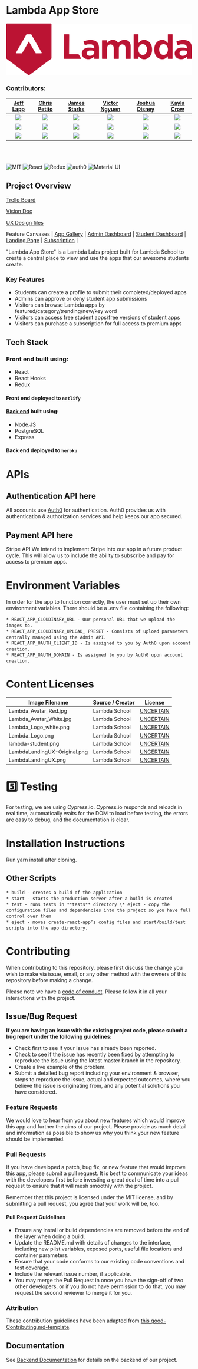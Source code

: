 # Lambda App Store

<div align="center"><img src="./src/assets/Lambda_Logo.png" alt="logo"></div>

### Contributors:

|                                                      [Jeff Lapp](https://github.com/lappjeff)                                                      |                                                      [Chris Petito](https://github.com/chrispetito)                                                       |                                                     [James Starks](https://github.com/Shadowborn)                                                      |                                                    [Victor Ngyuen](https://github.com/victor082)                                                     |                                                      [Joshua Disney](https://github.com/Joshua-Disney)                                                       |                                                        [Kayla Crow](https://github.com/blackmacaroon)                                                        |
| :------------------------------------------------------------------------------------------------------------------------------------------------: | :-------------------------------------------------------------------------------------------------------------------------------------------------------: | :----------------------------------------------------------------------------------------------------------------------------------------------------: | :--------------------------------------------------------------------------------------------------------------------------------------------------: | :----------------------------------------------------------------------------------------------------------------------------------------------------------: | :----------------------------------------------------------------------------------------------------------------------------------------------------------: |
| [<img src="https://github.com/lappjeff.png" width= "100" height="auto" style="object-fit:cover; overflow:hidden;" />](https://github.com/lappjeff) | [<img src="https://github.com/chrispetito.png" width= "100" height="auto" style="object-fit:cover; overflow:hidden;"  />](https://github.com/chrispetito) | [<img src="https://github.com/Shadowborn.png" width= "100" height="auto" style="object-fit:cover; overflow:hidden;" />](https://github.com/Shadowborn) | [<img src="https://github.com/victor082.png" width= "100" height="auto" style="object-fit:cover; overflow:hidden;" />](https://github.com/victor082) | [<img src="https://github.com/Joshua-Disney.png" width= "100" height="auto" style="object-fit:cover; overflow:hidden;" />](https://github.com/Joshua-Disney) | [<img src="https://github.com/blackmacaroon.png" width= "100" height="auto" style="object-fit:cover; overflow:hidden;" />](https://github.com/blackmacaroon) |
|                               [<img src="https://github.com/favicon.ico" width="15"> ](https://github.com/lappjeff)                                |                                 [<img src="https://github.com/favicon.ico" width="15"> ](https://github.com/chrispetito)                                  |                                [<img src="https://github.com/favicon.ico" width="15"> ](https://github.com/Shadowborn)                                 |                                [<img src="https://github.com/favicon.ico" width="15"> ](https://github.com/victor082)                                |                                  [<img src="https://github.com/favicon.ico" width="15"> ](https://github.com/Joshua-Disney)                                  |                                  [<img src="https://github.com/favicon.ico" width="15"> ](https://github.com/blackmacaroon)                                  |
|      [ <img src="https://static.licdn.com/sc/h/al2o9zrvru7aqj8e1x2rzsrca" width="15"> ](https://www.linkedin.com/in/jeffrey-lapp-622298181/)       |          [ <img src="https://static.licdn.com/sc/h/al2o9zrvru7aqj8e1x2rzsrca" width="15"> ](https://www.linkedin.com/in/chris-petito-349499184/)          |         [ <img src="https://static.licdn.com/sc/h/al2o9zrvru7aqj8e1x2rzsrca" width="15"> ](https://www.linkedin.com/in/james-starks-2547b392/)         |       [ <img src="https://static.licdn.com/sc/h/al2o9zrvru7aqj8e1x2rzsrca" width="15"> ](https://www.linkedin.com/in/victor-nguyen-bb5898177/)       |           [ <img src="https://static.licdn.com/sc/h/al2o9zrvru7aqj8e1x2rzsrca" width="15"> ](https://www.linkedin.com/in/joshua-disney-553325176/)           |                 [ <img src="https://static.licdn.com/sc/h/al2o9zrvru7aqj8e1x2rzsrca" width="15"> ](https://www.linkedin.com/in/kayla-crow/)                  |

<br>
<br>

![MIT](https://img.shields.io/badge/License-MIT-brightgreen.svg)
![React](https://img.shields.io/badge/React-v16.8.6-blue.svg)
![Redux](https://img.shields.io/badge/Redux-v4.0.4-orange.svg)
![auth0](https://img.shields.io/badge/auth0-v1.1.0-red.svg)
![Material UI](https://img.shields.io/badge/MaterialUI/core-v4.2.1-blueviolet.svg)

## Project Overview

[Trello Board](https://trello.com/b/8ek8Dqxo/labs-14-lambda-app-store)

[Vision Doc](https://www.notion.so/Lambda-App-Store-0a5cde7e511446e6af5f66dcd3d96579)

[UX Design files](https://docs.google.com/presentation/d/1upSlMfvh0DpfZR6eyFzHYUU6q_TCFpPPNxIYr8qJbzU/edit?usp=sharing)

Feature Canvases | 
[App Gallery](https://www.notion.so/App-Gallery-Feature-Canvas-7a6638a26940490f908506fee1c35fdf) | 
[Admin Dashboard](https://www.notion.so/Admin-Dashboard-Feature-Canvas-1d7dff49af804a8783f47aa8f0ec4418) | 
[Student Dashboard](https://www.notion.so/Student-Dashboard-Feature-Canvas-82a2b9b67be0472ea85786873b7f9b97) | 
[Landing Page](https://www.notion.so/The-Landing-Page-Feature-Canvas-3f33be139cf94a799ba4440cccc4341e) | 
[Subscription](https://www.notion.so/The-Subscription-Feature-Canvas-1d7bb594fade4606a3de09abbdf31ed6) | 

"Lambda App Store" is a Lambda Labs project built for Lambda School to create a central place to view and use the apps that our awesome students create.

### Key Features

- Students can create a profile to submit their completed/deployed apps
- Admins can approve or deny student app submissions
- Visitors can browse Lambda apps by featured/category/trending/new/key word
- Visitors can access free student apps/free versions of student apps
- Visitors can purchase a subscription for full access to premium apps

## Tech Stack

### Front end built using:

- React
- React Hooks
- Redux

#### Front end deployed to `netlify`

#### [Back end](https://github.com/labs14-lambda-app-store/be2) built using:

- Node.JS
- PostgreSQL
- Express

#### Back end deployed to `heroku`

# APIs

## Authentication API here

All accounts use [Auth0](https://auth0.com) for authentication.
Auth0 provides us with authentication & authorization services and help keeps our app secured.

## Payment API here

Stripe API
We intend to implement Stripe into our app in a future product cycle. This will allow us to include the ability to subscribe and pay for access to premium apps.

# Environment Variables

In order for the app to function correctly, the user must set up their own environment variables. There should be a .env file containing the following:

    * REACT_APP_CLOUDINARY_URL - Our personal URL that we upload the images to.
    * REACT_APP_CLOUDINARY_UPLOAD_ PRESET - Consists of upload parameters centrally managed using the Admin API.
    * REACT_APP_OAUTH_CLIENT_ID - Is assigned to you by Auth0 upon account creation.
    * REACT_APP_OAUTH_DOMAIN - Is assigned to you by Auth0 upon account creation.

# Content Licenses

| Image Filename               | Source / Creator | License          |
| ---------------------------- | ---------------- | ---------------- |
| Lambda_Avatar_Red.jpg        | Lambda School    | [UNCERTAIN](url) |
| Lambda_Avatar_White.jpg      | Lambda School    | [UNCERTAIN](url) |
| Lambda_Logo_white.png        | Lambda School    | [UNCERTAIN](url) |
| Lambda_Logo.png              | Lambda School    | [UNCERTAIN](url) |
| lambda-student.png           | Lambda School    | [UNCERTAIN](url) |
| LambdaLandingUX-Original.png | Lambda School    | [UNCERTAIN](url) |
| LambdaLandingUX.png          | Lambda School    | [UNCERTAIN](url) |

# 5️⃣ Testing

For testing, we are using Cypress.io. Cypress.io responds and reloads in real time, automatically waits for the DOM to load before testing, the errors are easy to debug, and the documentation is clear.

# Installation Instructions

Run yarn install after cloning.

## Other Scripts

    * build - creates a build of the application
    * start - starts the production server after a build is created
    * test - runs tests in **tests** directory \* eject - copy the configuration files and dependencies into the project so you have full control over them
    * eject - moves create-react-app’s config files and start/build/test scripts into the app directory.

# Contributing

When contributing to this repository, please first discuss the change you wish to make via issue, email, or any other method with the owners of this repository before making a change.

Please note we have a [code of conduct](./CODE_OF_CONDUCT.md). Please follow it in all your interactions with the project.

## Issue/Bug Request

**If you are having an issue with the existing project code, please submit a bug report under the following guidelines:**

- Check first to see if your issue has already been reported.
- Check to see if the issue has recently been fixed by attempting to reproduce the issue using the latest master branch in the repository.
- Create a live example of the problem.
- Submit a detailed bug report including your environment & browser, steps to reproduce the issue, actual and expected outcomes, where you believe the issue is originating from, and any potential solutions you have considered.

### Feature Requests

We would love to hear from you about new features which would improve this app and further the aims of our project. Please provide as much detail and information as possible to show us why you think your new feature should be implemented.

### Pull Requests

If you have developed a patch, bug fix, or new feature that would improve this app, please submit a pull request. It is best to communicate your ideas with the developers first before investing a great deal of time into a pull request to ensure that it will mesh smoothly with the project.

Remember that this project is licensed under the MIT license, and by submitting a pull request, you agree that your work will be, too.

#### Pull Request Guidelines

- Ensure any install or build dependencies are removed before the end of the layer when doing a build.
- Update the README.md with details of changes to the interface, including new plist variables, exposed ports, useful file locations and container parameters.
- Ensure that your code conforms to our existing code conventions and test coverage.
- Include the relevant issue number, if applicable.
- You may merge the Pull Request in once you have the sign-off of two other developers, or if you do not have permission to do that, you may request the second reviewer to merge it for you.

### Attribution

These contribution guidelines have been adapted from [this good-Contributing.md-template](https://gist.github.com/PurpleBooth/b24679402957c63ec426).

## Documentation

See [Backend Documentation](https://github.com/labs14-lambda-app-store/be2) for details on the backend of our project.
